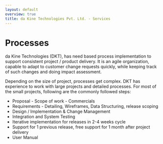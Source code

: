 ```yaml
---
layout: default
overview: true
title: da Kine Technologies Pvt. Ltd. - Services
---
```

# Processes
da Kine Technologies (DKT), has need based process implementation to support consistent project / product delivery. It is an agile organization, capable to adapt to customer change requests quickly, while keeping track of such changes and doing impact assessment.

Depending on the size of project, processes get complex. DKT has experience to work with large projects and detailed processes. For most of the small projects, following are the commonly followed steps:

*  Proposal - Scope of work - Commercials
* Requirements - Detailing, Wireframes, Data Structuring, release scoping
* Design / Implementation &amp; Change Management
* Integration and System Testing
* Iterative implementation for releases in 2-4 weeks cycle
* Support for 1 previous release, free support for 1 month after project delivery
* User Manual